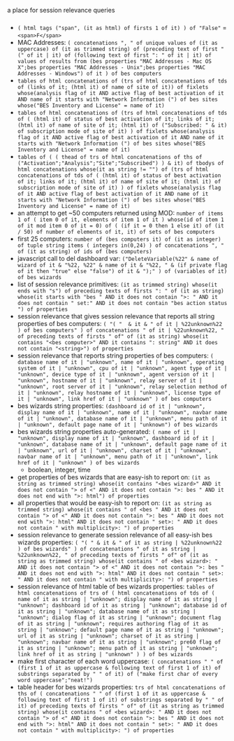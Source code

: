 a place for session relevance queries

###

- `( html tags ("span", (it as html) of firsts 1 of it) ) of "False"` = `<span>F</span>`
- MAC Addresses: `( concatenations ", " of unique values of (it as uppercase) of (it as trimmed string) of (preceding text of first " (" of it | it) of (following text of first ": " of it | it) of values of results from (bes properties "MAC Addresses - Mac OS X";bes properties "MAC Addresses - Unix";bes properties "MAC Addresses - Windows") of it ) of bes computers`
- `tables of html concatenations of (trs of html concatenations of tds of (links of it; (html it) of name of site of it)) of fixlets whose(analysis flag of it AND active flag of best activation of it AND name of it starts with "Network Information (") of bes sites whose("BES Inventory and License" = name of it)`
- `tables of html concatenations of (trs of html concatenations of tds of ( (html it) of status of best activation of it; links of it; (html it) of name of site of it; (html it) of ("Subscribed: " & it) of subscription mode of site of it) ) of fixlets whose(analysis flag of it AND active flag of best activation of it AND name of it starts with "Network Information (") of bes sites whose("BES Inventory and License" = name of it)`
- `tables of ( ( thead of trs of html concatenations of ths of ("Activation";"Analysis";"Site";"Subscribed") ) & it) of tbodys of html concatenations whose(it as string != "") of (trs of html concatenations of tds of ( (html it) of status of best activation of it; links of it; (html it) of name of site of it; (html it) of subscription mode of site of it) ) of fixlets whose(analysis flag of it AND active flag of best activation of it AND name of it starts with "Network Information (") of bes sites whose("BES Inventory and License" = name of it)`
- an attempt to get ~50 computers returned using MOD: `number of items 1 of ( item 0 of it, elements of item 1 of it ) whose(id of item 1 of it mod item 0 of it = 0) of ( (if it = 0 then 1 else it) of (it / 50) of number of elements of it, it) of sets of bes computers`
- first 25 computers: `number of (bes computers it) of (it as integer) of tuple string items ( integers in(0,24) ) of concatenations ", " of (it as string) of ids of (bes computers)`
- javascript call to del dashboard var: `("DeleteVariable(%22" & name of wizard of it & "%22, %22" & name of it & "%22, " & (if private flag of it then "true" else "false") of it & ");" ) of (variables of it) of bes wizards`
- list of session relevance primitives: `(it as trimmed string) whose(it ends with "s") of preceding texts of firsts ": " of (it as string) whose(it starts with "bes " AND it does not contain ">: " AND it does not contain " set:" AND it does not contain "bes action status ") of properties`
- session relevance that gives session relevance that reports all string properties of bes computers: `( "( "  & it & " of it | %22unknown%22 ) of bes computers" ) of concatenations " of it | %22unknown%22, " of preceding texts of firsts " of" of (it as string) whose(it contains "<bes computer>" AND it contains ": string" AND it does not contain "<string>") of properties`
- session relevance that reports string properties of bes computers: `( database name of it | "unknown", name of it | "unknown", operating system of it | "unknown", cpu of it | "unknown", agent type of it | "unknown", device type of it | "unknown", agent version of it | "unknown", hostname of it | "unknown", relay server of it | "unknown", root server of it | "unknown", relay selection method of it | "unknown", relay hostname of it | "unknown", license type of it | "unknown", link href of it | "unknown" ) of bes computers`
- bes wizards string properties: `(dashboard id of it | "unknown", display name of it | "unknown", name of it | "unknown", navbar name of it | "unknown", database name of it | "unknown", menu path of it | "unknown", default page name of it | "unknown") of bes wizards`
- bes wizards string properties auto-generated: `( name of it | "unknown", display name of it | "unknown", dashboard id of it | "unknown", database name of it | "unknown", default page name of it | "unknown", url of it | "unknown", charset of it | "unknown", navbar name of it | "unknown", menu path of it | "unknown", link href of it | "unknown" ) of bes wizards`
  - boolean, integer, time
- get properties of bes wizards that are easy-ish to report on: `(it as string as trimmed string) whose(it contains "<bes wizard>" AND it does not contain "> of <" AND it does not contain ">: bes " AND it does not end with ">: html") of properties`
- all properties that would be easy-ish to report on: `(it as string as trimmed string) whose(it contains " of <bes " AND it does not contain "> of <" AND it does not contain ">: bes " AND it does not end with ">: html" AND it does not contain " set>: " AND it does not contain " with multiplicity>: ") of properties`
- session relevance to generate session relevance of all easy-ish bes wizards properties: `( "( " & it & " of it as string | %22unknown%22 ) of bes wizards" ) of concatenations " of it as string | %22unknown%22, " of preceding texts of firsts " of" of (it as string as trimmed string) whose(it contains " of <bes wizard>: " AND it does not contain "> of <" AND it does not contain ">: bes " AND it does not end with ">: html" AND it does not contain " set>: " AND it does not contain " with multiplicity>: ") of properties`
- session relevance of html table of bes wizards properties: `tables of html concatenations of trs of ( html concatenations of tds of ( name of it as string | "unknown"; display name of it as string | "unknown"; dashboard id of it as string | "unknown"; database id of it as string | "unknown"; database name of it as string | "unknown"; dialog flag of it as string | "unknown"; document flag of it as string | "unknown"; requires authoring flag of it as string | "unknown"; default page name of it as string | "unknown"; url of it as string | "unknown"; charset of it as string | "unknown"; navbar name of it as string | "unknown"; pre60 flag of it as string | "unknown"; menu path of it as string | "unknown"; link href of it as string | "unknown" ) ) of bes wizards`
- make first character of each word uppercase: `( concatenations " " of (first 1 of it as uppercase & following text of first 1 of it) of substrings separated by " " of it) of ("make first char of every word uppercase";"neat!")`
- table header for bes wizards properties: `trs of html concatenations of ths of ( concatenations " " of (first 1 of it as uppercase & following text of first 1 of it) of substrings separated by " " of it) of preceding texts of firsts " of" of (it as string as trimmed string) whose(it contains " of <bes wizard>: " AND it does not contain "> of <" AND it does not contain ">: bes " AND it does not end with ">: html" AND it does not contain " set>: " AND it does not contain " with multiplicity>: ") of properties`
